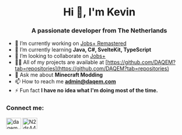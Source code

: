 <h1 align="center">Hi 👋, I'm Kevin</h1>
<h3 align="center">A passionate developer from The Netherlands</h3>

- 🔭 I’m currently working on [Jobs+ Remastered](https://github.com/DAQEM/JobsPlusRemastered)
- 🌱 I’m currently learning **Java, C#, SvelteKit, TypeScript**
- 👯 I’m looking to collaborate on [Jobs+](https://github.com/DAQEM/UILib)
- 👨‍💻 All of my projects are available at [https://github.com/DAQEM?tab=repositories](https://github.com/DAQEM?tab=repositories)
- 💬 Ask me about **Minecraft Modding**
- 📫 How to reach me **admin@daqem.com**
- ⚡ Fun fact **I have no idea what I'm doing most of the time.**

<h3 align="left">Connect me:</h3>
<p align="left">
<a href="https://twitter.com/daqemyt" target="blank"><img align="center" src="https://raw.githubusercontent.com/rahuldkjain/github-profile-readme-generator/master/src/images/icons/Social/twitter.svg" alt="daqemyt" height="30" width="40" /></a>
<a href="https://daqem.com/discord" target="blank"><img align="center" src="https://raw.githubusercontent.com/rahuldkjain/github-profile-readme-generator/master/src/images/icons/Social/discord.svg" alt="N2dsA499FC" height="30" width="40" /></a>
</p>
